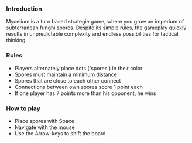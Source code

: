 ### Introduction
Mycelium is a turn based strategie game, where you grow an imperium of subterranean funghi spores.
Despite its simple rules, the gameplay quickly results in unpredictable complexity and endless possibilities for tactical thinking.


### Rules
- Players alternately place dots ('spores') in their color
- Spores must maintain a minimum distance
- Spores that are close to each other connect
- Connections between own spores score 1 point each
- If one player has 7 points more than his opponent, he wins


### How to play
- Place spores with Space
- Navigate with the mouse
- Use the Arrow-keys to shift the board
